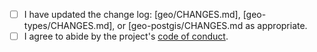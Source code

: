 - [ ] I have updated the change log: [geo/CHANGES.md], [geo-types/CHANGES.md], or [geo-postgis/CHANGES.md as appropriate.
- [ ] I agree to abide by the project's [code of conduct](CODE_OF_CONDUCT.md).
